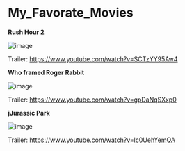 # My_Favorate_Movies

**Rush Hour 2**

![image](https://m.media-amazon.com/images/M/MV5BODhlNGJjMWQtZGMyYS00MzJhLWJhZGMtY2NlNDI5Nzg5NTU2XkEyXkFqcGdeQXVyNDk3NzU2MTQ@._V1_.jpg)

Trailer: https://www.youtube.com/watch?v=SCTzYY95Aw4



**Who framed Roger Rabbit**

![image](https://prod-ripcut-delivery.disney-plus.net/v1/variant/disney/77C3A6715B63E0F473FD27B1AD8452FC5BCA1E6459FF5D61B3B188479A5EA457/scale?width=1200&aspectRatio=1.78&format=webp)

Trailer: https://www.youtube.com/watch?v=gpDaNqSXxp0



**jJurassic Park**

![image](https://m.media-amazon.com/images/I/8142L+TQEyL._AC_UF1000,1000_QL80_.jpg)

Trailer: https://www.youtube.com/watch?v=lc0UehYemQA